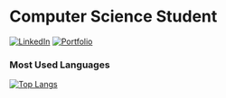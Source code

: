 # Computer Science Student

[![LinkedIn](https://img.shields.io/badge/LinkedIn-%230077B5.svg?style=for-the-badge&logo=LinkedIn&logoColor=white)](https://www.linkedin.com/in/giuseppe-esposito-b00931333/)
[![Portfolio](https://img.shields.io/badge/Portfolio-%23FF5722.svg?style=for-the-badge&logo=web&logoColor=white)](https://ris8z.github.io/HugoPersonalWeb/)



### Most Used Languages
[![Top Langs](https://github-readme-stats.vercel.app/api/top-langs/?username=ris8z&layout=compact)](https://github.com/anuraghazra/github-readme-stats)
<!---
ris8z/ris8z is a ✨ special ✨ repository because its `README.md` (this file) appears on your GitHub profile.
You can click the Preview link to take a look at your changes.
--->
